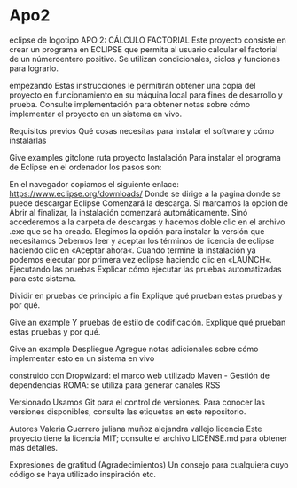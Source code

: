 # Apo2 
eclipse de logotipo
APO 2: CÁLCULO FACTORIAL
Este proyecto consiste en crear un programa en ECLIPSE que permita al usuario calcular el factorial de un númeroentero positivo. Se utilizan condicionales, ciclos y funciones para lograrlo.

empezando
Estas instrucciones le permitirán obtener una copia del proyecto en funcionamiento en su máquina local para fines de desarrollo y prueba. Consulte implementación para obtener notas sobre cómo implementar el proyecto en un sistema en vivo.

Requisitos previos
Qué cosas necesitas para instalar el software y cómo instalarlas

Give examples gitclone ruta proyecto
Instalación
Para instalar el programa de Eclipse en el ordenador los pasos son:

En el navegador copiamos el siguiente enlace: https://www.eclipse.org/downloads/
Donde se dirige a la pagina donde se puede descargar Eclipse
Comenzará la descarga. Si marcamos la opción de Abrir al finalizar, la instalación comenzará automáticamente. Sinó accederemos a la carpeta de descargas y hacemos doble clic en el archivo .exe que se ha creado.
Elegimos la opción para instalar la versión que necesitamos
Debemos leer y aceptar los términos de licencia de eclipse haciendo clic en «Aceptar ahora«.
Cuando termine la instalación ya podemos ejecutar por primera vez eclipse haciendo clic en «LAUNCH«.
Ejecutando las pruebas
Explicar cómo ejecutar las pruebas automatizadas para este sistema.

Dividir en pruebas de principio a fin
Explique qué prueban estas pruebas y por qué.

Give an example
Y pruebas de estilo de codificación.
Explique qué prueban estas pruebas y por qué.

Give an example
Despliegue
Agregue notas adicionales sobre cómo implementar esto en un sistema en vivo

construido con
Dropwizard: el marco web utilizado Maven - Gestión de dependencias ROMA: se utiliza para generar canales RSS

Versionado
Usamos Git para el control de versiones. Para conocer las versiones disponibles, consulte las etiquetas en este repositorio.

Autores
Valeria Guerrero
juliana muñoz
alejandra vallejo
licencia
Este proyecto tiene la licencia MIT; consulte el archivo LICENSE.md para obtener más detalles.

Expresiones de gratitud (Agradecimientos)
Un consejo para cualquiera cuyo código se haya utilizado
inspiración
etc.
